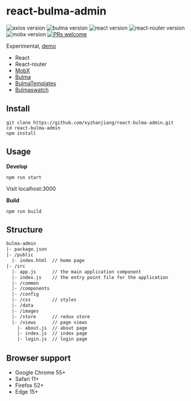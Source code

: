 # react-bulma-admin

![axios version](https://img.shields.io/github/package-json/dependency-version/xyzhanjiang/react-bulma-admin/axios) ![bulma version](https://img.shields.io/github/package-json/dependency-version/xyzhanjiang/react-bulma-admin/bulma) ![react version](https://img.shields.io/github/package-json/dependency-version/xyzhanjiang/react-bulma-admin/react) ![react-router version](https://img.shields.io/github/package-json/dependency-version/xyzhanjiang/react-bulma-admin/react-router-dom) ![mobx version](https://img.shields.io/github/package-json/dependency-version/xyzhanjiang/react-bulma-admin/mobx) [![PRs welcome](https://img.shields.io/badge/PRs-welcome-ff69b4.svg)](https://github.com/xyzhanjiang/react-bulma-admin/pulls)

Experimental, [demo](https://xyzhanjiang.github.io/react-bulma-admin/)

* React
* React-router
* [MobX](https://github.com/mobxjs/mobx)
* [Bulma](https://github.com/jgthms/bulma)
* [BulmaTemplates](https://github.com/BulmaTemplates/bulma-templates)
* [Bulmaswatch](https://github.com/jenil/bulmaswatch)

## Install

``` shell
git clone https://github.com/xyzhanjiang/react-bulma-admin.git
cd react-bulma-admin
npm install
```

## Usage

**Develop**

``` shell
npm run start
```

Visit localhost:3000

**Build**

``` shell
npm run build
```

## Structure

``` diff
bulma-admin
|- package.json
|- /public
  |- index.html  // home page
|- /src
  |- app.js      // the main application component
  |- index.js    // the entry point file for the application
  |- /common
  |- /components
  |- /config
  |- /css        // styles
  |- /data
  |- /images
  |- /store      // redux store
  |- /views      // page views
    |- about.js  // about page
    |- index.js  // index page
    |- login.js  // login page
```

## Browser support

* Google Chrome 55+
* Safari 11+
* Firefox 52+
* Edge 15+
